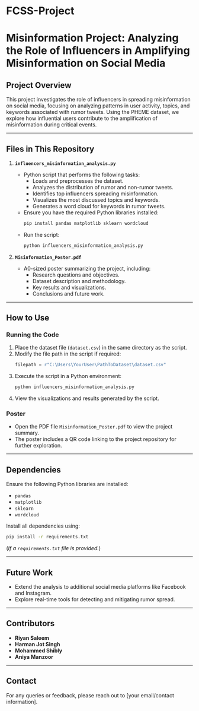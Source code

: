 # FCSS-Project
# Misinformation Project: Analyzing the Role of Influencers in Amplifying Misinformation on Social Media

## **Project Overview**
This project investigates the role of influencers in spreading misinformation on social media, focusing on analyzing patterns in user activity, topics, and keywords associated with rumor tweets. Using the PHEME dataset, we explore how influential users contribute to the amplification of misinformation during critical events.

---

## **Files in This Repository**

1. **`influencers_misinformation_analysis.py`**
   - Python script that performs the following tasks:
     - Loads and preprocesses the dataset.
     - Analyzes the distribution of rumor and non-rumor tweets.
     - Identifies top influencers spreading misinformation.
     - Visualizes the most discussed topics and keywords.
     - Generates a word cloud for keywords in rumor tweets.
   - Ensure you have the required Python libraries installed:
     ```bash
     pip install pandas matplotlib sklearn wordcloud
     ```
   - Run the script:
     ```bash
     python influencers_misinformation_analysis.py
     ```

2. **`Misinformation_Poster.pdf`**
   - A0-sized poster summarizing the project, including:
     - Research questions and objectives.
     - Dataset description and methodology.
     - Key results and visualizations.
     - Conclusions and future work.

---

## **How to Use**

### **Running the Code**
1. Place the dataset file (`dataset.csv`) in the same directory as the script.
2. Modify the file path in the script if required:
   ```python
   filepath = r"C:\Users\YourUser\PathToDataset\dataset.csv"
   ```
3. Execute the script in a Python environment:
   ```bash
   python influencers_misinformation_analysis.py
   ```
4. View the visualizations and results generated by the script.

### **Poster**
- Open the PDF file `Misinformation_Poster.pdf` to view the project summary.
- The poster includes a QR code linking to the project repository for further exploration.

---

## **Dependencies**
Ensure the following Python libraries are installed:
- `pandas`
- `matplotlib`
- `sklearn`
- `wordcloud`

Install all dependencies using:
```bash
pip install -r requirements.txt
```
(*If a `requirements.txt` file is provided.*)

---

## **Future Work**
- Extend the analysis to additional social media platforms like Facebook and Instagram.
- Explore real-time tools for detecting and mitigating rumor spread.

---

## **Contributors**
- **Riyan Saleem**
- **Harman Jot Singh**
- **Mohammed Shibly**
- **Aniya Manzoor**

---

## **Contact**
For any queries or feedback, please reach out to [your email/contact information].
